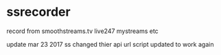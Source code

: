 # ssrecorder
record from smoothstreams.tv live247 mystreams etc

update mar 23 2017 ss changed thier api url script updated to work again
